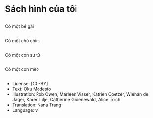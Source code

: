 # Sách hình của tôi

##
Có một bé gái

##
Có một chú chim

##
Có một con sư tử

##
Có một con mèo

##
* License: [CC-BY]
* Text: Oku Modesto
* Illustration: Rob Owen, Marleen Visser, Katrien Coetzer, Wiehan de Jager, Karen Lilje, Catherine Groenewald, Alice Toich
* Translation: Nana Trang
* Language: vi

